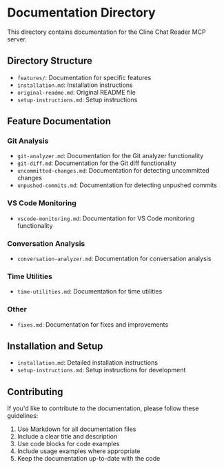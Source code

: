 # Documentation Directory

This directory contains documentation for the Cline Chat Reader MCP server.

## Directory Structure

- `features/`: Documentation for specific features
- `installation.md`: Installation instructions
- `original-readme.md`: Original README file
- `setup-instructions.md`: Setup instructions

## Feature Documentation

### Git Analysis

- `git-analyzer.md`: Documentation for the Git analyzer functionality
- `git-diff.md`: Documentation for the Git diff functionality
- `uncommitted-changes.md`: Documentation for detecting uncommitted changes
- `unpushed-commits.md`: Documentation for detecting unpushed commits

### VS Code Monitoring

- `vscode-monitoring.md`: Documentation for VS Code monitoring functionality

### Conversation Analysis

- `conversation-analyzer.md`: Documentation for conversation analysis

### Time Utilities

- `time-utilities.md`: Documentation for time utilities

### Other

- `fixes.md`: Documentation for fixes and improvements

## Installation and Setup

- `installation.md`: Detailed installation instructions
- `setup-instructions.md`: Setup instructions for development

## Contributing

If you'd like to contribute to the documentation, please follow these guidelines:

1. Use Markdown for all documentation files
2. Include a clear title and description
3. Use code blocks for code examples
4. Include usage examples where appropriate
5. Keep the documentation up-to-date with the code
